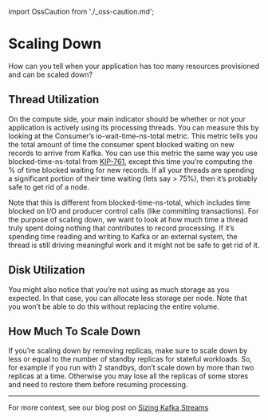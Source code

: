 import OssCaution from './_oss-caution.md';

# Scaling Down

<OssCaution />

How can you tell when your application has too many resources provisioned and can be scaled down?

## Thread Utilization

On the compute side, your main indicator should be whether or not your
application is actively using its processing threads. You can measure this by
looking at the Consumer’s io-wait-time-ns-total metric. This metric tells you
the total amount of time the consumer spent blocked waiting on new records to
arrive from Kafka. You can use this metric the same way you use
blocked-time-ns-total from 
[KIP-761](https://cwiki.apache.org/confluence/display/KAFKA/KIP-761%3A+Add+Total+Blocked+Time+Metric+to+Streams), 
except this time you’re computing the % of time blocked waiting for new
records. If all your threads are spending a significant portion of their time
waiting (lets say > 75%), then it’s probably safe to get rid of a node.

Note that this is different from blocked-time-ns-total, which includes time
blocked on I/O and producer control calls (like committing transactions). For
the purpose of scaling down, we want to look at how much time a thread truly
spent doing nothing that contributes to record processing. If it’s spending
time reading and writing to Kafka or an external system, the thread is still
driving meaningful work and it might not be safe to get rid of it.

## Disk Utilization

You might also notice that you’re not using as much storage as you expected. In
that case, you can allocate less storage per node. Note that you won’t be able
to do this without replacing the entire volume.

## How Much To Scale Down

If you’re scaling down by removing replicas, make sure to scale down by less or
equal to the number of standby replicas for stateful workloads. So, for example
if you run with 2 standbys, don’t scale down by more than two replicas at a
time. Otherwise you may lose all the replicas of some stores and need to
restore them before resuming processing.

<hr/>

For more context, see our blog post on 
[Sizing Kafka Streams](https://www.responsive.dev/blog/a-size-for-every-stream)
